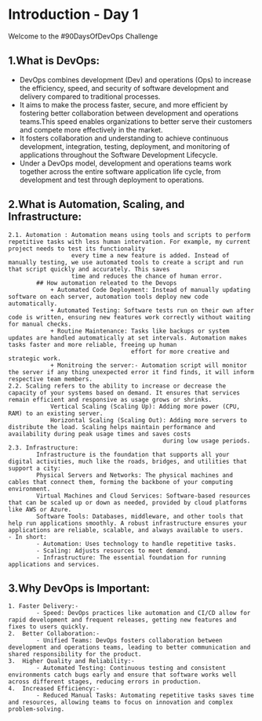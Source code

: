 # Introduction - Day 1

Welcome to the #90DaysOfDevOps Challenge 

## 1.What is DevOps:
   - DevOps combines development (Dev) and operations (Ops) to increase the efficiency, speed, and security of software development and delivery compared to traditional processes.
   - It aims to make the process faster, secure, and more efficient by fostering better collaboration between development and operations teams.This speed enables organizations to better serve their customers and compete more effectively in the market.
   - It fosters collaboration and understanding to achieve continuous development, integration, testing, deployment, and monitoring of applications throughout the Software Development Lifecycle.
   - Under a DevOps model, development and operations teams work together across the entire software application life cycle, from development and test through deployment to operations.

## 2.What is Automation, Scaling, and Infrastructure:
	2.1. Automation : Automation means using tools and scripts to perform repetitive tasks with less human intervation. For example, my current project needs to test its functionality 
	                  every time a new feature is added. Instead of manually testing, we use automated tools to create a script and run that script quickly and accurately. This saves 
					  time and reduces the chance of human error.
            ## How automation releated to the Devops
                + Automated Code Deployment: Instead of manually updating software on each server, automation tools deploy new code automatically.
                + Automated Testing: Software tests run on their own after code is written, ensuring new features work correctly without waiting for manual checks.
                + Routine Maintenance: Tasks like backups or system updates are handled automatically at set intervals. Automation makes tasks faster and more reliable, freeing up human 
				                       effort for more creative and strategic work.
                + Monitroing the server:- Automation script will monitor the server if any thing unexpected error it find finds, it will inform respective team members.
    2.2. Scaling refers to the ability to increase or decrease the capacity of your systems based on demand. It ensures that services remain efficient and responsive as usage grows or shrinks.
                Vertical Scaling (Scaling Up): Adding more power (CPU, RAM) to an existing server.
                Horizontal Scaling (Scaling Out): Adding more servers to distribute the load. Scaling helps maintain performance and availability during peak usage times and saves costs 
                                                during low usage periods.
    2.3. Infrastructure:
            Infrastructure is the foundation that supports all your digital activities, much like the roads, bridges, and utilities that support a city:
            Physical Servers and Networks: The physical machines and cables that connect them, forming the backbone of your computing environment.
            Virtual Machines and Cloud Services: Software-based resources that can be scaled up or down as needed, provided by cloud platforms like AWS or Azure.
            Software Tools: Databases, middleware, and other tools that help run applications smoothly. A robust infrastructure ensures your applications are reliable, scalable, and always available to users.
	- In short:
            - Automation: Uses technology to handle repetitive tasks.
            - Scaling: Adjusts resources to meet demand.
            - Infrastructure: The essential foundation for running applications and services.
## 3.Why DevOps is Important:  
	1. Faster Delivery:-
            - Speed: DevOps practices like automation and CI/CD allow for rapid development and frequent releases, getting new features and fixes to users quickly.
	2.  Better Collaboration:-
            - Unified Teams: DevOps fosters collaboration between development and operations teams, leading to better communication and shared responsibility for the product.
	3.  Higher Quality and Reliability:-
            - Automated Testing: Continuous testing and consistent environments catch bugs early and ensure that software works well across different stages, reducing errors in production.
	4.  Increased Efficiency:-
            - Reduced Manual Tasks: Automating repetitive tasks saves time and resources, allowing teams to focus on innovation and complex problem-solving.
       



